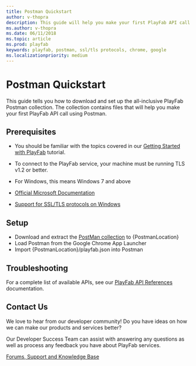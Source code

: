 ```yaml
---
title: Postman Quickstart
author: v-thopra
description: This guide will help you make your first PlayFab API call using Postman.
ms.author: v-thopra
ms.date: 06/11/2018
ms.topic: article
ms.prod: playfab
keywords: playfab, postman, ssl/tls protocols, chrome, google
ms.localizationpriority: medium
---
```


# Postman Quickstart

This guide tells you how to download and set up the all-inclusive PlayFab Postman collection. The collection contains files that will help you make your first PlayFab API call using Postman.

## Prerequisites

- You should be familiar with the topics covered in our [Getting Started with PlayFab](../../features/config/dev-test-live/getting-started-with-playfab.md) tutorial.

- To connect to the PlayFab service, your machine must be running TLS v1.2 or better.

- For Windows, this means Windows 7 and above
- [Official Microsoft Documentation](https://msdn.microsoft.com/en-us/library/windows/desktop/aa380516%28v=vs.85%29.aspx)
- [Support for SSL/TLS protocols on Windows](http://blogs.msdn.com/b/kaushal/archive/2011/10/02/support-for-ssl-tls-protocols-on-windows.aspx)

## Setup

- Download and extract the [PostMan collection](https://github.com/PlayFab/PostmanCollection) to {PostmanLocation}
- Load Postman from the Google Chrome App Launcher
- Import {PostmanLocation}/playfab.json into Postman

## Troubleshooting

For a complete list of available APIs, see our [PlayFab API References](../../api-references/index.md) documentation.

## Contact Us

We love to hear from our developer community!
Do you have ideas on how we can make our products and services better?

Our Developer Success Team can assist with answering any questions as well as process any feedback you have about PlayFab services.

[Forums, Support and Knowledge Base](https://community.playfab.com/index.html)
